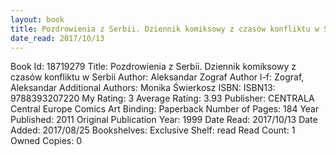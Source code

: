 ```yaml
---
layout: book
title: Pozdrowienia z Serbii. Dziennik komiksowy z czasów konfliktu w Serbii
date_read: 2017/10/13
---
```


Book Id: 18719279
Title: Pozdrowienia z Serbii. Dziennik komiksowy z czasów konfliktu w Serbii
Author: Aleksandar Zograf
Author l-f: Zograf, Aleksandar
Additional Authors: Monika Świerkosz
ISBN: 
ISBN13: 9788393207220
My Rating: 3
Average Rating: 3.93
Publisher: CENTRALA Central Europe Comics Art
Binding: Paperback
Number of Pages: 184
Year Published: 2011
Original Publication Year: 1999
Date Read: 2017/10/13
Date Added: 2017/08/25
Bookshelves: 
Exclusive Shelf: read
Read Count: 1
Owned Copies: 0

